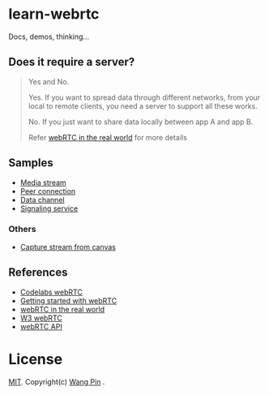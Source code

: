 # learn-webrtc
Docs, demos, thinking...

## Does it require a server?
> Yes and No.
>
> Yes. If you want to spread data through different networks, from your local to remote clients, you need a server to support all these works.
>
> No. If you just want to share data locally between app A and app B.
>
> Refer [webRTC in the real world](https://www.html5rocks.com/en/tutorials/webrtc/infrastructure/) for more details

## Samples

* [Media stream](https://rawgit.com/wangpin34/learn-webrtc/master/media-stream/index.html)
* [Peer connection](https://rawgit.com/wangpin34/learn-webrtc/master/peer-connection/index.html)
* [Data channel](https://rawgit.com/wangpin34/learn-webrtc/master/data-channel/index.html)
* [Signaling service](https://github.com/wangpin34/learn-webrtc/blob/master/signaling-service/README.md)

### Others
* [Capture stream from canvas](https://rawgit.com/wangpin34/learn-webrtc/master/capture-stream-from-canvas/index.html)

## References
* [Codelabs webRTC](https://codelabs.developers.google.com/codelabs/webrtc-web/#0)
* [Getting started with webRTC](https://www.html5rocks.com/en/tutorials/webrtc/basics/)
* [webRTC in the real world](https://www.html5rocks.com/en/tutorials/webrtc/infrastructure/)
* [W3 webRTC](https://www.w3.org/TR/webrtc/)
* [webRTC API](https://developer.mozilla.org/en-US/docs/Web/API/WebRTC_API)

# License
[MIT](https://opensource.org/licenses/MIT). Copyright(c) [Wang Pin](https://opensource.org/licenses/MIT) .
